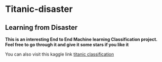 # Titanic-disaster
## Learning from Disaster

**This is an interesting End to End Machine learning  Classification project. Feel free to go through it and give it some stars if you like it**

You can also visit this  kaggle link [titanic classification](https://kaggle.com/proff1/titanic-randomforest-prediction)
